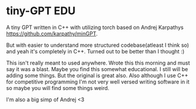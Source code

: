 # tiny-GPT EDU
A tiny GPT written in C++ with utilizing torch based on Andrej Karpathys https://github.com/karpathy/minGPT.

But with easier to understand more structured codebase(atleast I think so) and yeah it's completely in C++. Turned out to be better  than I thought :)

This isn't really meant to used anywhere. Wrote this this morning and must say it was a blast.
Maybe you find this somewhat educational. I still will be adding some things. But the original is great also.
Also although I use C++ for competitive programming I'm not very well versed writing software in it so maybe you will find some things weird. 

I'm also a big simp of Andrej <3
